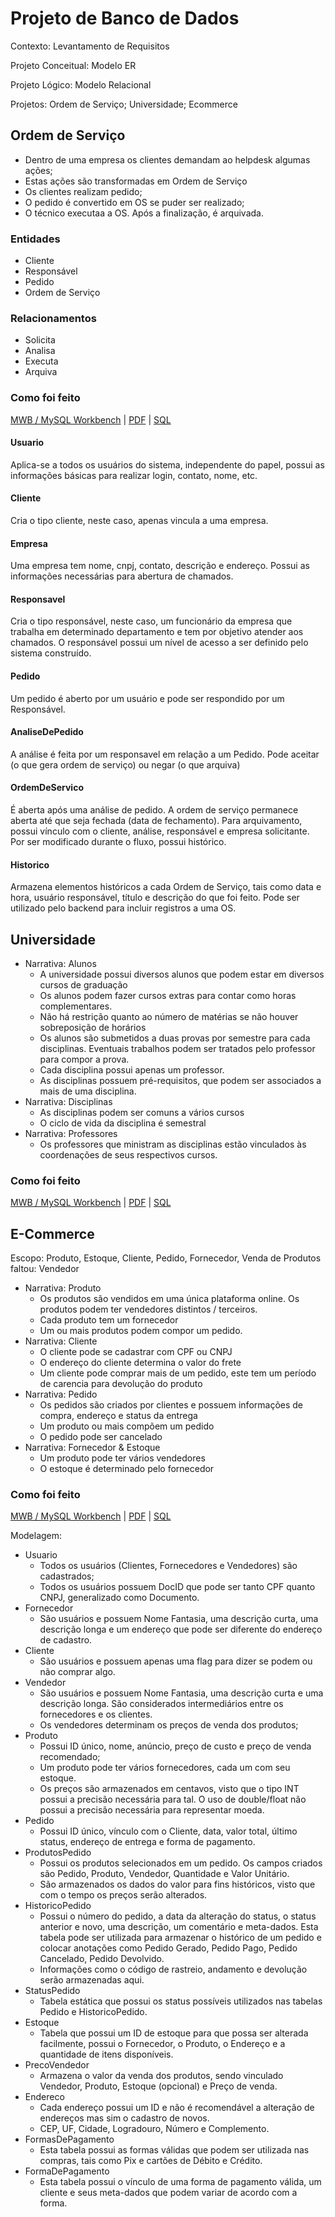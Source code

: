 # Projeto de Banco de Dados

Contexto: Levantamento de Requisitos

Projeto Conceitual: Modelo ER

Projeto Lógico: Modelo Relacional

Projetos: Ordem de Serviço; Universidade; Ecommerce

## Ordem de Serviço

- Dentro de uma empresa os clientes demandam ao helpdesk algumas ações;
- Estas ações são transformadas em Ordem de Serviço
- Os clientes realizam pedido;
- O pedido é convertido em OS se puder ser realizado;
- O técnico executaa a OS. Após a finalização, é arquivada.

### Entidades

- Cliente
- Responsável
- Pedido
- Ordem de Serviço

### Relacionamentos

- Solicita
- Analisa
- Executa
- Arquiva

### Como foi feito

[MWB / MySQL Workbench](estudo-helpdesk.mwb) | [PDF](estudo-helpdesk.pdf) | [SQL](estudo-helpdesk.sql)

#### Usuario

Aplica-se a todos os usuários do sistema, independente do papel, possui as informações básicas para realizar login, contato, nome, etc.

#### Cliente

Cria o tipo cliente, neste caso, apenas vincula a uma empresa.

#### Empresa

Uma empresa tem nome, cnpj, contato, descrição e endereço. Possui as informações necessárias para abertura de chamados.

#### Responsavel

Cria o tipo responsável, neste caso, um funcionário da empresa que trabalha em determinado departamento e tem por objetivo atender aos chamados. O responsável possui um nível de acesso a ser definido pelo sistema construído.

#### Pedido

Um pedido é aberto por um usuário e pode ser respondido por um Responsável. 

#### AnaliseDePedido

A análise é feita por um responsavel em relação a um Pedido. Pode aceitar (o que gera ordem de serviço) ou negar (o que arquiva)

#### OrdemDeServico

É aberta após uma análise de pedido. A ordem de serviço permanece aberta até que seja fechada (data de fechamento). Para arquivamento, possui vínculo com o cliente, análise, responsável e empresa solicitante. Por ser modificado durante o fluxo, possui histórico.

#### Historico

Armazena elementos históricos a cada Ordem de Serviço, tais como data e hora, usuário responsável, título e descrição do que foi feito. Pode ser utilizado pelo backend para incluir registros a uma OS.

## Universidade

- Narrativa: Alunos
  - A universidade possui diversos alunos que podem estar em diversos cursos de graduação
  - Os alunos podem fazer cursos extras para contar como horas complementares.
  - Não há restrição quanto ao número de matérias se não houver sobreposição de horários
  - Os alunos são submetidos a duas provas por semestre para cada disciplinas. Eventuais trabalhos podem ser tratados pelo professor para compor a prova. 
  - Cada disciplina possui apenas um professor.
  - As disciplinas possuem pré-requisitos, que podem ser associados a mais de uma disciplina.
- Narrativa: Disciplinas
  - As disciplinas podem ser comuns a vários cursos
  - O ciclo de vida da disciplina é semestral
- Narrativa: Professores
  - Os professores que ministram as disciplinas estão vinculados às coordenações de seus respectivos cursos.

### Como foi feito

[MWB / MySQL Workbench](estudo-universidade.mwb) | [PDF](estudo-universidade.pdf) | [SQL](estudo-universidade.sql)

## E-Commerce

Escopo: Produto, Estoque, Cliente, Pedido, Fornecedor, Venda de Produtos
faltou: Vendedor

- Narrativa: Produto
  - Os produtos são vendidos em uma única plataforma online. Os produtos podem ter vendedores distintos / terceiros.
  - Cada produto tem um fornecedor
  - Um ou mais produtos podem compor um pedido.
- Narrativa: Cliente
  - O cliente pode se cadastrar com CPF ou CNPJ
  - O endereço do cliente determina o valor do frete
  - Um cliente pode comprar mais de um pedido, este tem um período de carencia para devolução do produto
- Narrativa: Pedido
  - Os pedidos são criados por clientes e possuem informações de compra, endereço e status da entrega
  - Um produto ou mais compõem um pedido
  - O pedido pode ser cancelado
- Narrativa: Fornecedor & Estoque
  - Um produto pode ter vários vendedores
  - O estoque é determinado pelo fornecedor

### Como foi feito

[MWB / MySQL Workbench](estudo-ecommerce.mwb) | [PDF](estudo-ecommerce.pdf) | [SQL](estudo-ecommerce.sql)


Modelagem:

 - Usuario
   - Todos os usuários (Clientes, Fornecedores e Vendedores) são cadastrados;
   - Todos os usuários possuem DocID que pode ser tanto CPF quanto CNPJ, generalizado como Documento.
 - Fornecedor
   - São usuários e possuem Nome Fantasia, uma descrição curta, uma descrição longa e um endereço que pode ser diferente do endereço de cadastro.
 - Cliente
   - São usuários e possuem apenas uma flag para dizer se podem ou não comprar algo.
 - Vendedor
   - São usuários e possuem Nome Fantasia, uma descrição curta e uma descrição longa. São considerados intermediários entre os fornecedores e os clientes.
   - Os vendedores determinam os preços de venda dos produtos;
 - Produto
   - Possui ID único, nome, anúncio, preço de custo e preço de venda recomendado;
   - Um produto pode ter vários fornecedores, cada um com seu estoque.
   - Os preços são armazenados em centavos, visto que o tipo INT possui a precisão necessária para tal. O uso de double/float não possui a precisão necessária para representar moeda.
 - Pedido
   - Possui ID único, vínculo com o Cliente, data, valor total, último status, endereço de entrega e forma de pagamento.
 - ProdutosPedido
   - Possui os produtos selecionados em um pedido. Os campos criados são Pedido, Produto, Vendedor, Quantidade e Valor Unitário.
   - São armazenados os dados do valor para fins históricos, visto que com o tempo os preços serão alterados.
 - HistoricoPedido
   - Possui o número do pedido, a data da alteração do status, o status anterior e novo, uma descrição, um comentário e meta-dados. Esta tabela pode ser utilizada para armazenar o histórico de um pedido e colocar anotações como Pedido Gerado, Pedido Pago, Pedido Cancelado, Pedido Devolvido.
   - Informações como o código de rastreio, andamento e devolução serão armazenadas aqui.
 - StatusPedido
   - Tabela estática que possui os status possíveis utilizados nas tabelas Pedido e HistoricoPedido.
 - Estoque
   - Tabela que possui um ID de estoque para que possa ser alterada facilmente, possui o Fornecedor, o Produto, o Endereço e a quantidade de itens disponíveis.
 - PrecoVendedor
   - Armazena o valor da venda dos produtos, sendo vinculado Vendedor, Produto, Estoque (opcional) e Preço de venda.
 - Endereco
   - Cada endereço possui um ID e não é recomendável a alteração de endereços mas sim o cadastro de novos.
   - CEP, UF, Cidade, Logradouro, Número e Complemento.
 - FormasDePagamento
   - Esta tabela possui as formas válidas que podem ser utilizada nas compras, tais como Pix e cartões de Débito e Crédito.
 - FormaDePagamento
   - Esta tabela possui o vínculo de uma forma de pagamento válida, um cliente e seus meta-dados que podem variar de acordo com a forma.